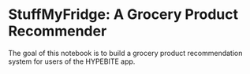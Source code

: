 
# StuffMyFridge: A Grocery Product Recommender
The goal of this notebook is to build a grocery product recommendation system for users of the HYPEBITE app. 